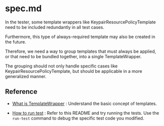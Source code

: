 # spec.md

In the tester, some template wrappers like KeypairResourcePolicyTemplate need to be included redundantly in all test cases.

Furthermore, this type of always-required template may also be created in the future.

Therefore, we need a way to group templates that must always be applied, or that need to be bundled together, into a single TemplateWrapper.

The grouping should not only handle specific cases like KeypairResourcePolicyTemplate, but should be applicable in a more generalized manner.

## Reference

- [What is TemplateWrapper](./src/ai/backend/test/templates/README.md)
: Understand the basic concept of templates.

- [How to run test](./src/ai/backend/test/tester/README.md)
: Refer to this README and try running the tests. Use the `run-test` command to debug the specific test code you modified.